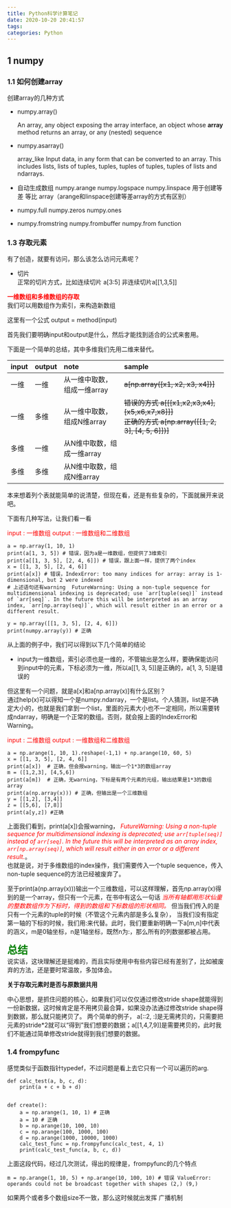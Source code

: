 ```yaml
---
title: Python科学计算笔记
date: 2020-10-20 20:41:57
tags:
categories: Python
---
```


## __1 numpy__ 

### __1.1 如何创建array__ 

创建array的几种方式

* numpy.array() 

    An array, any object exposing the array interface, an object whose
            __array__ method returns an array, or any (nested) sequence

* numpy.asarray()  

    array_like
            Input data, in any form that can be converted to an array.  This
            includes lists, lists of tuples, tuples, tuples of tuples, tuples
            of lists and ndarrays.


* 自动生成数组 numpy.arange  numpy.logspace numpy.linspace 用于创建等差 等比 array（arange和linspace创建等差array的方式有区别）  

* numpy.full numpy.zeros numpy.ones

* numpy.fromstring numpy.frombuffer numpy.from function 


### __1.3 存取元素__  

<!--more-->

有了创造，就要有访问，那么该怎么访问元素呢？  

* 切片  
    正常的切片方式，比如连续切片 a[3:5] 非连续切片a[[1,3,5]]


__<font color=red>一维数组和多维数组的存取</font>__  
我们可以用数组作为索引，来构造新数组  

这里有一个公式 output = method(input)  

首先我们要明确input和output是什么，然后才能找到适合的公式来套用。  

下面是一个简单的总结，其中多维我们先用二维来替代。  

|input|output|note|sample|
|:------------|:------------|:------------|:------------|
|一维|一维|从一维中取数，组成一维array | ~~a[np.array([x1, x2, x3, x4])]~~|
|一维|多维|从一维中取数，组成N维array |~~错误的方式 a[[[x1,x2,x3,x4],[x5,x6,x7,x8]]]~~ <br>~~正确的方式 a[np.array([[1, 2, 3], [4, 5, 6]])]~~|
|多维|一维|从N维中取数，组成一维array | |
|多维|多维|从N维中取数，组成N维array | |  


本来想着列个表就能简单的说清楚，但现在看，还是有些复杂的，下面就展开来说吧。  

下面有几种写法，让我们看一看 

<font color=red>input : 一维数组    output : 一维数组和二维数组</font>

    a = np.array(1, 10, 1)
    print(a[1, 3, 5]) # 错误，因为a是一维数组，但提供了3维索引
    print(a[[1, 3, 5], [2, 4, 6]]) # 错误，跟上面一样，提供了两个index
    x = [[1, 3, 5], [2, 4, 6]] 
    print(a[x]) # 错误，IndexError: too many indices for array: array is 1-dimensional, but 2 were indexed
    # 上述语句还有warning  FutureWarning: Using a non-tuple sequence for multidimensional indexing is deprecated; use `arr[tuple(seq)]` instead of `arr[seq]`. In the future this will be interpreted as an array index, `arr[np.array(seq)]`, which will result either in an error or a different result.

    y = np.array([[1, 3, 5], [2, 4, 6]])
    print(numpy.array(y)) # 正确

从上面的例子中，我们可以得到以下几个简单的结论 

* input为一维数组，索引必须也是一维的，不管输出是怎么样，要确保能访问到input中的元素，下标必须为一维，所以a[[1, 3, 5]]是正确的，a[1, 3, 5]是错误的


但这里有一个问题，就是a[x]和a[np.array(x)]有什么区别？  
通过help(x)可以得知一个是numpy.ndarray，一个是list。个人猜测，list是不确定大小的，也就是我们拿到一个list，里面的元素大小也不一定相同，所以需要转成ndarray，明确是一个正常的数组。否则，就会报上面的IndexError和Warning。  


<font color=red>input : 二维数组    output : 一维数组和二维数组</font> 

    a = np.arange(1, 10, 1).reshape(-1,1) + np.arange(10, 60, 5)
    x = [[1, 3, 5], [2, 4, 6]] 
    print(a[x])  # 正确，但会报warning，输出一个1*3的数组array
    m = ([1,2,3], [4,5,6])
    print(a[m])  # 正确，无warning，下标是有两个元素的元组，输出结果是1*3的数组array
    print(a(np.array(x))) # 正确，但输出是一个三维数组
    y = [[1,2], [3,4]]
    z = [[5,6], [7,8]]
    print(a[y,z]) #正确

上面我们看到，print(a[x])会报warning， _<font color=red>FutureWarning: Using a non-tuple sequence for multidimensional indexing is deprecated; use `arr[tuple(seq)]` instead of `arr[seq]`. In the future this will be interpreted as an array index, `arr[np.array(seq)]`, which will result either in an error or a different result.</font>_。  
也就是说，对于多维数组的index操作，我们需要传入一个tuple sequence，传入non-tuple sequence的方法已经被废弃了。  

至于print(a(np.array(x)))输出一个三维数组，可以这样理解，首先np.array(x)得到的是一个array，但只有一个元素，在书中有这么一句话 _<font color=red>当所有轴都用形状仙童的整数数组作为下标时，得到的数组和下标数组的形状相同。</font>_ 但当我们传入的是只有一个元素的tuple的时候（不管这个元素内部是多么复杂）， 当我们没有指定第一轴的下标的时候，我们用:来代替。此时，我们要重新明确一下a[m,n]中代表的涵义，m是0轴坐标，n是1轴坐标，既然n为:，那么所有的列数据都被占用。  


__<font color=green size=5>总结</font>__  
说实话，这块理解还是挺难的，而且实际使用中有些内容已经有差别了，比如被废弃的方法，还是要时常温故，多加体会。  


__关于存取元素时是否与原数据共用__  

中心思想，是抓住问题的核心，如果我们可以仅仅通过修改stride shape就能得到一份新数据，这时候肯定是不用拷贝最合算，如果没办法通过修改stride shape得到数据，那么就只能拷贝了。  两个简单的例子， a[::2, :]是无需拷贝的，只需要把元素的stride*2就可以“得到”我们想要的数据；a[[1,4,7,9]]是需要拷贝的，此时我们不能通过简单修改stride就得到我们想要的数据。  


### __1.4 frompyfunc__  

感觉类似于函数指针typedef，不过问题是看上去它只有一个可以遍历的arg.  

    def calc_test(a, b, c, d):
        print(a + c + b + d)


    def create():
        a = np.arange(1, 10, 1) # 正确
        a = 10 # 正确
        b = np.arange(10, 100, 10)
        c = np.arange(100, 1000, 100)
        d = np.arange(1000, 10000, 1000)
        calc_test_func = np.frompyfunc(calc_test, 4, 1)
        print(calc_test_func(a, b, c, d))

上面这段代码，经过几次测试，得出的规律是，frompyfunc的几个特点

    m = np.arange(1, 10, 5) + np.arange(10, 100, 10) # 错误 ValueError: operands could not be broadcast together with shapes (2,) (9,) 


如果两个或者多个数组size不一致，那么这时候就出发挥 广播机制  

